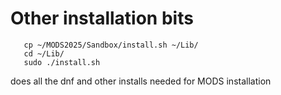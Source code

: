 # Other installation bits

```
   cp ~/MODS2025/Sandbox/install.sh ~/Lib/
   cd ~/Lib/
   sudo ./install.sh
```
does all the dnf and other installs needed for MODS installation

